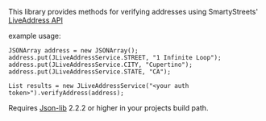 This library provides methods for verifying addresses using SmartyStreets' [LiveAddress API](http://smartystreets.com/kb/liveaddress-api/rest-endpoint)

example usage:
 
	JSONArray address = new JSONArray();
	address.put(JLiveAddressService.STREET, "1 Infinite Loop");
	address.put(JLiveAddressService.CITY, "Cupertino");
	address.put(JLiveAddressService.STATE, "CA");
 
	List results = new JLiveAddressService("<your auth token>").verifyAddress(address);

Requires [Json-lib](http://json-lib.sourceforge.net) 2.2.2 or higher in your projects build path.